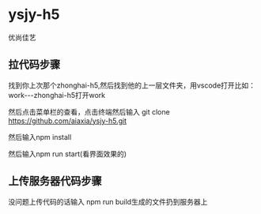 # ysjy-h5
优尚佳艺

## 拉代码步骤


找到你上次那个zhonghai-h5,然后找到他的上一层文件夹，用vscode打开比如：work---zhonghai-h5打开work

然后点击菜单栏的查看，点击终端然后输入   git clone https://github.com/aiaxia/ysjy-h5.git

然后输入npm install

然后输入npm run start(看界面效果的)


## 上传服务器代码步骤


没问题上传代码的话输入  npm run build生成的文件扔到服务器上
